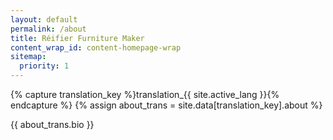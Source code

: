 ```yaml
---
layout: default
permalink: /about
title: Réifier Furniture Maker
content_wrap_id: content-homepage-wrap
sitemap:
  priority: 1
---
```



{% capture translation_key %}translation_{{ site.active_lang }}{% endcapture %}
{% assign about_trans = site.data[translation_key].about %}

{{ about_trans.bio }}
